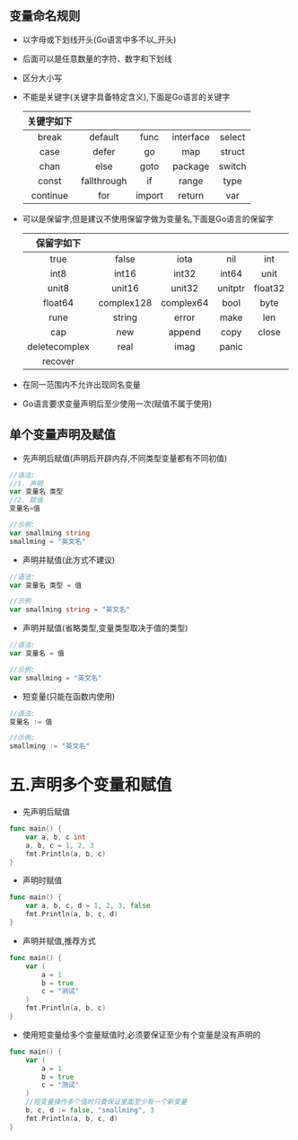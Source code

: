 ## 变量命名规则

* 以字母或下划线开头(Go语言中多不以_开头)

* 后面可以是任意数量的字符、数字和下划线

* 区分大小写

* 不能是关键字(关键字具备特定含义),下面是Go语言的关键字

  | 关键字如下 |             |        |           |        |
  |:---------:|:-----------:|:------:|:---------:|:------:|
  |   break   |   default   |  func  | interface | select |
  |   case    |    defer    |   go   |    map    | struct |
  |   chan    |    else     |  goto  |  package  | switch |
  |   const   | fallthrough |   if   |   range   |  type  |
  | continue  |     for     | import |  return   |  var   |

* 可以是保留字,但是建议不使用保留字做为变量名,下面是Go语言的保留字

  |   保留字如下   |            |           |         |         |
  |:-------------:|:----------:|:---------:|:-------:|:-------:|
  |     true      |   false    |   iota    |   nil   |   int   |
  |     int8      |   int16    |   int32   |  int64  |  unit   |
  |     unit8     |   unit16   |  unit32   | unitptr | float32 |
  |    float64    | complex128 | complex64 |  bool   |  byte   |
  |     rune      |   string   |   error   |  make   |   len   |
  |      cap      |    new     |  append   |  copy   |  close  |
  | deletecomplex |    real    |   imag    |  panic  |         |
  |    recover    |            |           |         |         |

* 在同一范围内不允许出现同名变量

* Go语言要求变量声明后至少使用一次(赋值不属于使用)

## 单个变量声明及赋值

* 先声明后赋值(声明后开辟内存,不同类型变量都有不同初值)

```go
//语法:
//1. 声明
var 变量名 类型
//2. 赋值
变量名=值

//示例:
var smallming string
smallming = "英文名"
```

* 声明并赋值(此方式不建议)

```go
//语法:
var 变量名 类型 = 值

//示例
var smallming string = "英文名"
```

* 声明并赋值(省略类型,变量类型取决于值的类型)

```go
//语法:
var 变量名 = 值

//示例:
var smallming = "英文名"
```

* 短变量(只能在函数内使用)

```go
//语法:
变量名 := 值

//示例:
smallming := "英文名"
```

# 五.声明多个变量和赋值

* 先声明后赋值


```go
func main() {
	var a, b, c int
	a, b, c = 1, 2, 3
	fmt.Println(a, b, c)
}
```

* 声明时赋值

```go
func main() {
	var a, b, c, d = 1, 2, 3, false
	fmt.Println(a, b, c, d)
}
```

* 声明并赋值,推荐方式

```go
func main() {
	var (
		a = 1
		b = true
		c = "测试"
	)
	fmt.Println(a, b, c)
}
```

* 使用短变量给多个变量赋值时,必须要保证至少有个变量是没有声明的

```go
func main() {
	var (
		a = 1
		b = true
		c = "测试"
	)
	//短变量操作多个值时只要保证里面至少有一个新变量
	b, c, d := false, "smallming", 3
	fmt.Println(a, b, c, d)
}
```

